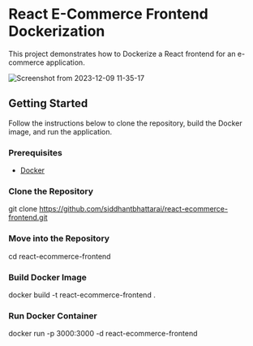 # React E-Commerce Frontend Dockerization

This project demonstrates how to Dockerize a React frontend for an e-commerce application.

![Screenshot from 2023-12-09 11-35-17](https://github.com/siddhantbhattarai/react-ecommerce-frontend/assets/94698034/926fdbb9-709a-4d80-b1a0-9ad624650d19)

## Getting Started

Follow the instructions below to clone the repository, build the Docker image, and run the application.

### Prerequisites

- [Docker](https://www.docker.com/)

### Clone the Repository
git clone https://github.com/siddhantbhattarai/react-ecommerce-frontend.git

### Move into the Repository
cd react-ecommerce-frontend

### Build Docker Image
docker build -t react-ecommerce-frontend .

### Run Docker Container
docker run -p 3000:3000 -d react-ecommerce-frontend



